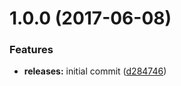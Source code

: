 <a name="1.0.0"></a>
# 1.0.0 (2017-06-08)


### Features

* **releases:** initial commit ([d284746](https://github.com/hypeJunction/hypeQuarantine/commit/d284746))



